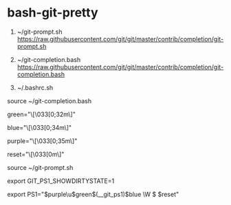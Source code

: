 # bash-git-pretty

1. ~/git-prompt.sh
https://raw.githubusercontent.com/git/git/master/contrib/completion/git-prompt.sh  

2. ~/git-completion.bash
https://raw.githubusercontent.com/git/git/master/contrib/completion/git-completion.bash

3. ~/.bashrc.sh


source ~/git-completion.bash

green="\\[\033[0;32m\\]"

blue="\\[\033[0;34m\\]"

purple="\\[\033[0;35m\\]"

reset="\\[\033[0m\\]"

source ~/git-prompt.sh

export GIT_PS1_SHOWDIRTYSTATE=1

export PS1="$purple\u$green\$(__git_ps1)$blue \W $ $reset"

                                                          
